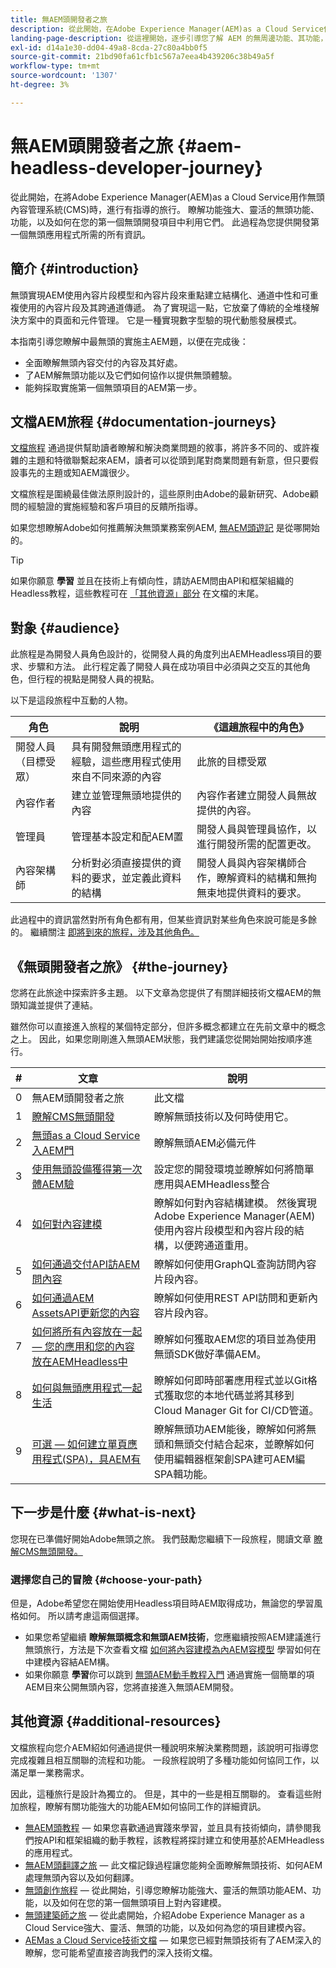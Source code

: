 ```yaml
---
title: 無AEM頭開發者之旅
description: 從此開始，在Adobe Experience Manager(AEM)as a Cloud Service使用內容模型、內容片段和GraphQL API等功能以無頭內容管理系統(CMS)為無頭體驗提供動力時，可進行有指導的旅行。 此過程為您提供開發第一個無頭應用程式所需的所有資訊。
landing-page-description: 從這裡開始，逐步引導您了解 AEM 的無周邊功能、其功能，以及如何在您的第一個開發專案中運用這些功能。
exl-id: d14a1e30-dd04-49a8-8cda-27c80a4bb0f5
source-git-commit: 21bd90fa61cfb1c567a7eea4b439206c38b49a5f
workflow-type: tm+mt
source-wordcount: '1307'
ht-degree: 3%

---
```


# 無AEM頭開發者之旅 {#aem-headless-developer-journey}

從此開始，在將Adobe Experience Manager(AEM)as a Cloud Service用作無頭內容管理系統(CMS)時，進行有指導的旅行。 瞭解功能強大、靈活的無頭功能、功能，以及如何在您的第一個無頭開發項目中利用它們。 此過程為您提供開發第一個無頭應用程式所需的所有資訊。

## 簡介 {#introduction}

無頭實現AEM使用內容片段模型和內容片段來重點建立結構化、通道中性和可重複使用的內容片段及其跨通道傳遞。 為了實現這一點，它放棄了傳統的全堆棧解決方案中的頁面和元件管理。 它是一種實現數字型驗的現代動態發展模式。

本指南引導您瞭解中最無頭的實施主AEM題，以便在完成後：

* 全面瞭解無頭內容交付的內容及其好處。
* 了AEM解無頭功能以及它們如何協作以提供無頭體驗。
* 能夠採取實施第一個無頭項目的AEM第一步。

## 文檔AEM旅程 {#documentation-journeys}

[文檔旅程](/help/journey-documentation/documentation-journeys.md) 通過提供幫助讀者瞭解和解決商業問題的敘事，將許多不同的、或許複雜的主題和特徵聯繫起來AEM，讀者可以從頭到尾對商業問題有新意，但只要假設事先的主題或知AEM識很少。

文檔旅程是圍繞最佳做法原則設計的，這些原則由Adobe的最新研究、Adobe顧問的經驗證的實施經驗和客戶項目的反饋所指導。

如果您想瞭解Adobe如何推薦解決無頭業務案例AEM, [無AEM頭遊記](/help/journey-documentation/documentation-journeys.md) 是從哪開始的。

>[!TIP]
>
> 如果你願意 **學習** 並且在技術上有傾向性，請訪AEM問由API和框架組織的Headless教程，這些教程可在 [「其他資源」部分](#additional-resources) 在文檔的末尾。

## 對象 {#audience}

此旅程是為開發人員角色設計的，從開發人員的角度列出AEMHeadless項目的要求、步驟和方法。 此行程定義了開發人員在成功項目中必須與之交互的其他角色，但行程的視點是開發人員的視點。

以下是這段旅程中互動的人物。

| 角色 | 說明 | 《這趟旅程中的角色》 |
|---|---|---|
| 開發人員（目標受眾） | 具有開發無頭應用程式的經驗，這些應用程式使用來自不同來源的內容 | 此旅的目標受眾 |
| 內容作者 | 建立並管理無頭地提供的內容 | 內容作者建立開發人員無故提供的內容。 |
| 管理員 | 管理基本設定和配AEM置 | 開發人員與管理員協作，以進行開發所需的配置更改。 |
| 內容架構師 | 分析對必須直接提供的資料的要求，並定義此資料的結構 | 開發人員與內容架構師合作，瞭解資料的結構和無拘無束地提供資料的要求。 |

此過程中的資訊當然對所有角色都有用，但某些資訊對某些角色來說可能是多餘的。 繼續關注 [即將到來的旅程，涉及其他角色。](/help/journey-documentation/documentation-journeys.md#journeys)

## 《無頭開發者之旅》 {#the-journey}

您將在此旅途中探索許多主題。 以下文章為您提供了有關詳細技術文檔AEM的無頭知識並提供了連結。

雖然你可以直接進入旅程的某個特定部分，但許多概念都建立在先前文章中的概念之上。 因此，如果您剛剛進入無頭AEM狀態，我們建議您從開始開始按順序進行。

| # | 文章 | 說明 |
|---|---|---|
| 0 | 無AEM頭開發者之旅 | 此文檔 |
| 1 | [瞭解CMS無頭開發](learn-about.md) | 瞭解無頭技術以及何時使用它。 |
| 2 | [無頭as a Cloud Service入AEM門](getting-started.md) | 瞭解無頭AEM必備元件 |
| 3 | [使用無頭設備獲得第一次體AEM驗](path-to-first-experience.md) | 設定您的開發環境並瞭解如何將簡單應用與AEMHeadless整合 |
| 4 | [如何對內容建模](model-your-content.md) | 瞭解如何對內容結構建模。 然後實現Adobe Experience Manager(AEM)使用內容片段模型和內容片段的結構，以便跨通道重用。 |
| 5 | [如何通過交付API訪AEM問內容](access-your-content.md) | 瞭解如何使用GraphQL查詢訪問內容片段內容。 |
| 6 | [如何通過AEM AssetsAPI更新您的內容](update-your-content.md) | 瞭解如何使用REST API訪問和更新內容片段內容。 |
| 7 | [如何將所有內容放在一起 — 您的應用和您的內容放在AEMHeadless中](put-it-all-together.md) | 瞭解如何獲取AEM您的項目並為使用無頭SDK做好準備AEM。 |
| 8 | [如何與無頭應用程式一起生活](go-live.md) | 瞭解如何即時部署應用程式並以Git格式獲取您的本地代碼並將其移到Cloud Manager Git for CI/CD管道。 |
| 9 | [可選 — 如何建立單頁應用程式(SPA)，具AEM有](create-spa.md) | 瞭解無頭功AEM能後，瞭解如何將無頭和無頭交付結合起來，並瞭解如何使用編輯器框架創SPA建可AEM編SPA輯功能。 |

## 下一步是什麼 {#what-is-next}

您現在已準備好開始Adobe無頭之旅。 我們鼓勵您繼續下一段旅程，閱讀文章 [瞭解CMS無頭開發。](learn-about.md)

### 選擇您自己的冒險 {#choose-your-path}

但是，Adobe希望您在開始使用Headless項目時AEM取得成功，無論您的學習風格如何。 所以請考慮這兩個選擇。

* 如果您希望繼續 **瞭解無頭概念和無頭AEM技術**，您應繼續按照AEM建議進行無頭旅行，方法是下次查看文檔 [如何將內容建模為內AEM容模型](model-your-content.md) 學習如何在中建模內容結AEM構。
* 如果你願意 **學習**&#x200B;你可以跳到 [無頭AEM動手教程入門](https://experienceleague.adobe.com/docs/experience-manager-learn/getting-started-with-aem-headless/graphql/multi-step/overview.html) 通過實施一個簡單的項AEM目來公開無頭內容，您將直接進入無頭AEM開發。

## 其他資源 {#additional-resources}

文檔旅程向您介AEM紹如何通過提供一種說明來解決業務問題，該說明可指導您完成複雜且相互關聯的流程和功能。 一段旅程說明了多種功能如何協同工作，以滿足單一業務需求。

因此，這種旅行是設計為獨立的。 但是，其中的一些是相互關聯的。 查看這些附加旅程，瞭解有關功能強大的功能AEM如何協同工作的詳細資訊。

* [無AEM頭教程](https://experienceleague.adobe.com/docs/experience-manager-learn/getting-started-with-aem-headless/overview.html)  — 如果您喜歡通過實踐來學習，並且具有技術傾向，請參閱我們按API和框架組織的動手教程，該教程將探討建立和使用基於AEMHeadless的應用程式。
* [無AEM頭翻譯之旅](/help/journey-headless/translation/overview.md)  — 此文檔記錄過程讓您能夠全面瞭解無頭技術、如何AEM處理無頭內容以及如何翻譯。
* [無頭創作旅程](/help/journey-headless/author/overview.md)  — 從此開始，引導您瞭解功能強大、靈活的無頭功能AEM、功能，以及如何在您的第一個無頭項目上對內容建模。
* [無頭建築師之旅](/help/journey-headless/architect/overview.md)  — 從此處開始，介紹Adobe Experience Manager as a Cloud Service強大、靈活、無頭的功能，以及如何為您的項目建模內容。
* [AEMas a Cloud Service技術文檔](https://experienceleague.adobe.com/docs/experience-manager-cloud-service.html)  — 如果您已經對無頭技術有了AEM深入的瞭解，您可能希望直接咨詢我們的深入技術文檔。
